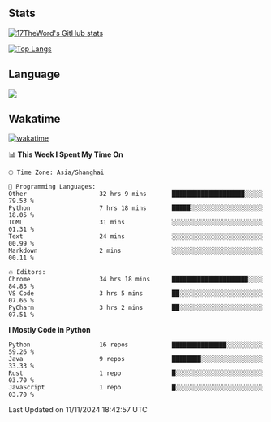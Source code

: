 ## Stats

[![17TheWord's GitHub stats](https://github-readme-stats.vercel.app/api?username=17TheWord&count_private=true&show_icons=true)](https://github.com/anuraghazra/github-readme-stats)

[![Top Langs](https://github-readme-stats.vercel.app/api/top-langs/?username=17TheWord&layout=compact&hide=html)](https://github.com/anuraghazra/github-readme-stats)

## Language

<img align="center" src="https://github-readme-stats-theword.vercel.app/api/wakatime?username=559772f0-9c03-4114-9e11-1b4b8b998e10&layout=compact&theme=dracula&hide_border=true">

## Wakatime

[![wakatime](https://wakatime.com/badge/user/559772f0-9c03-4114-9e11-1b4b8b998e10.svg)](https://wakatime.com/@559772f0-9c03-4114-9e11-1b4b8b998e10)

<!--START_SECTION:waka-->
📊 **This Week I Spent My Time On** 

```text
🕑︎ Time Zone: Asia/Shanghai

💬 Programming Languages: 
Other                    32 hrs 9 mins       ████████████████████░░░░░   79.53 % 
Python                   7 hrs 18 mins       █████░░░░░░░░░░░░░░░░░░░░   18.05 % 
TOML                     31 mins             ░░░░░░░░░░░░░░░░░░░░░░░░░   01.31 % 
Text                     24 mins             ░░░░░░░░░░░░░░░░░░░░░░░░░   00.99 % 
Markdown                 2 mins              ░░░░░░░░░░░░░░░░░░░░░░░░░   00.11 % 

🔥 Editors: 
Chrome                   34 hrs 18 mins      █████████████████████░░░░   84.83 % 
VS Code                  3 hrs 5 mins        ██░░░░░░░░░░░░░░░░░░░░░░░   07.66 % 
PyCharm                  3 hrs 2 mins        ██░░░░░░░░░░░░░░░░░░░░░░░   07.51 % 
```

**I Mostly Code in Python** 

```text
Python                   16 repos            ███████████████░░░░░░░░░░   59.26 % 
Java                     9 repos             ████████░░░░░░░░░░░░░░░░░   33.33 % 
Rust                     1 repo              █░░░░░░░░░░░░░░░░░░░░░░░░   03.70 % 
JavaScript               1 repo              █░░░░░░░░░░░░░░░░░░░░░░░░   03.70 % 
```




 Last Updated on 11/11/2024 18:42:57 UTC
<!--END_SECTION:waka-->
